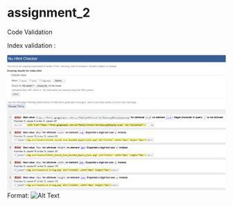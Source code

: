# assignment_2

Code Validation 

Index validation :

![Index validation](/assets/index_validation_1.png)
Format: ![Alt Text](url)